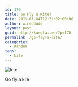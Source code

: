 ```yaml
---
id: 176
title: Go Fly a Kite!
date: 2015-01-04T12:31:02+00:00
author: wireddude
layout: post
guid: http://kangtai.me/?p=176
permalink: /go-fly-a-kite/
categories:
  - Random
tags:
  - kite
---
```

<img src="http://i1.wp.com/media.davidkanter.com/Photo-2015-01-04-12-29.jpg?w=604" alt="kite" data-recalc-dims="1" />
  
Go fly a kite